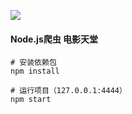 ![](https://wx3.sinaimg.cn/mw1024/7f78979cgy1ftw51gf5q7j218o0qzjvj.jpg)
#### Node.js爬虫 电影天堂 
``` 命令
# 安装依赖包
npm install

# 运行项目（127.0.0.1:4444）
npm start

